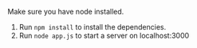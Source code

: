 Make sure you have node installed.

1. Run `npm install` to install the dependencies.
2. Run `node app.js` to start a server on localhost:3000
